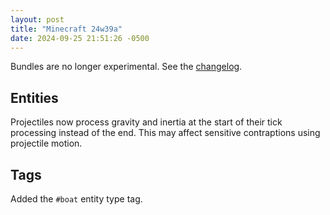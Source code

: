 ```yaml
---
layout: post
title: "Minecraft 24w39a"
date: 2024-09-25 21:51:26 -0500
---
```


Bundles are no longer experimental. See the [changelog](https://www.minecraft.net/en-us/article/minecraft-snapshot-24w39a).

## Entities

Projectiles now process gravity and inertia at the start of their tick processing instead of the end. This may affect sensitive contraptions using projectile motion.

## Tags

Added the `#boat` entity type tag.

